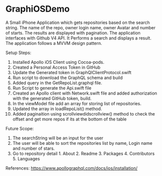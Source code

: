 # GraphiOSDemo

A Small iPhone Application which gets repositories based on the search string. The name of the repo, owner login name, owner Avatar and number of starts. The results are displayed with pagination. 
The application interfaces with Github V4 API. It Performs a search and displays a result.
The application follows a MVVM design pattern.

Setup Steps:
1. Installed Apollo iOS Client using Cocoa-pods.
2. Created a Personal Access Token in GitHub
3. Update the Generated token in GraphQlClientProtocol.swift
4. Run script to download the GraphQL schema and build
5. Added query in the GetRepoList.graphql file.
6. Run Script to generate the Api.swift file 
7. Created an Apollo client with Network.swift file and added authorization with the generated GitHub token, build.
8. In the viewModel file add an array for storing list of repositories.
9. Updated the array in loadRepoList() method.
10. Added paginaition using scrollviewdidscrollview() method to check the offset and get more repos if its at the bottom of the table 

Future Scope:
1. The searchString will be an input for the user
2. The user will be able to sort the repositories list by name, Login name and number of stars.
3. Go to repository detail
        1. About
        2. Readme
        3. Packages
        4. Contributors
        5. Languages

References:
        https://www.apollographql.com/docs/ios/installation/

